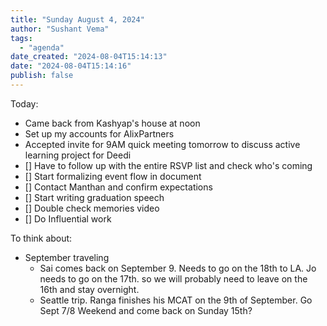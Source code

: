```yaml
---
title: "Sunday August 4, 2024"
author: "Sushant Vema"
tags:
  - "agenda"
date_created: "2024-08-04T15:14:13"
date: "2024-08-04T15:14:16"
publish: false
---
```


Today:
  - Came back from Kashyap's house at noon
  - Set up my accounts for AlixPartners
  - Accepted invite for 9AM quick meeting tomorrow to discuss active learning project for Deedi
  - [] Have to follow up with the entire RSVP list and check who's coming
  - [] Start formalizing event flow in document
  - [] Contact Manthan and confirm expectations
  - [] Start writing graduation speech
  - [] Double check memories video
  - [] Do Influential work

To think about:
  - September traveling
    - Sai comes back on September 9. Needs to go on the 18th to LA. Jo needs to go on the 17th. so we will probably need to leave on the 16th and stay overnight. 
    - Seattle trip. Ranga finishes his MCAT on the 9th of September. Go Sept 7/8 Weekend and come back on Sunday 15th?
